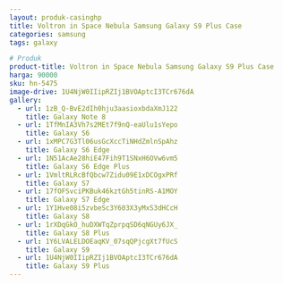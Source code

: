 ```yaml
---
layout: produk-casinghp
title: Voltron in Space Nebula Samsung Galaxy S9 Plus Case
categories: samsung
tags: galaxy

# Produk
product-title: Voltron in Space Nebula Samsung Galaxy S9 Plus Case
harga: 90000
sku: hn-5475
image-drive: 1U4NjW0IIipRZIj1BVOAptcI3TCr676dA
gallery:
  - url: 1zB_Q-BvE2dIh0hju3aasioxbdaXmJ122
    title: Galaxy Note 8
  - url: 1TfMnIA3Vh7s2MEt7f9nQ-eaUlu1sYepo
    title: Galaxy S6
  - url: 1xMPC7G3Tl06usGcXccTiNHdZmlnSpAhz
    title: Galaxy S6 Edge
  - url: 1N51AcAe28hiE47Fih9T1SNxH6OVw6vm5
    title: Galaxy S6 Edge Plus
  - url: 1VmltRLRcBfQbcw7Zidu09E1xDCOgxPRf
    title: Galaxy S7
  - url: 17fOFSvciPKBuk46kztGh5tinRS-A1MOY
    title: Galaxy S7 Edge
  - url: 1Y1Hve08i5zvbeSc3Y603X3yMxS3dHCcH
    title: Galaxy S8
  - url: 1rXDqGkO_huDXWTqZprpqSD6qNGUy6JX_
    title: Galaxy S8 Plus
  - url: 1Y6LVALELDOEaqKV_07sqQPjcgXt7fUcS
    title: Galaxy S9
  - url: 1U4NjW0IIipRZIj1BVOAptcI3TCr676dA
    title: Galaxy S9 Plus
---
```

